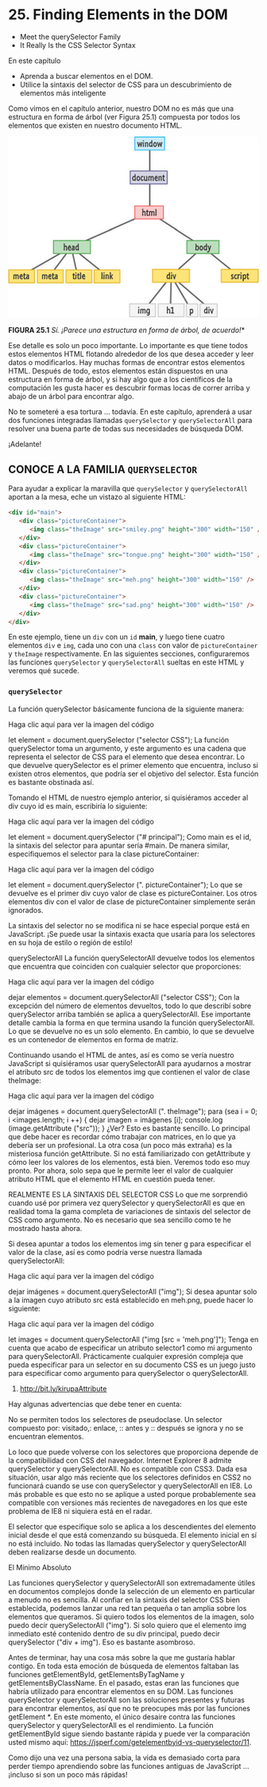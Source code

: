 # 25. Finding Elements in the DOM

* Meet the querySelector Family
* It Really Is the CSS Selector Syntax


En este capítulo

* Aprenda a buscar elementos en el DOM.
* Utilice la sintaxis del selector de CSS para un descubrimiento de elementos más inteligente

Como vimos en el capítulo anterior, nuestro DOM no es más que una estructura en forma de árbol (ver Figura 25.1) compuesta por todos los elementos que existen en nuestro documento HTML.

![25fig01.jpg](images/25fig01.jpg)

**FIGURA 25.1** *Sí. ¡Parece una estructura en forma de árbol, de acuerdo!**

Ese detalle es solo un poco importante. Lo importante es que tiene todos estos elementos HTML flotando alrededor de los que desea acceder y leer datos o modificarlos. Hay muchas formas de encontrar estos elementos HTML. Después de todo, estos elementos están dispuestos en una estructura en forma de árbol, y si hay algo que a los científicos de la computación les gusta hacer es descubrir formas locas de correr arriba y abajo de un árbol para encontrar algo.

No te someteré a esa tortura ... todavía. En este capítulo, aprenderá a usar dos funciones integradas llamadas `querySelector` y `querySelectorAll` para resolver una buena parte de todas sus necesidades de búsqueda DOM.

¡Adelante!

## CONOCE A LA FAMILIA `QUERYSELECTOR`

Para ayudar a explicar la maravilla que `querySelector` y `querySelectorAll` aportan a la mesa, eche un vistazo al siguiente HTML:

```html
<div id="main">
   <div class="pictureContainer">
      <img class="theImage" src="smiley.png" height="300" width="150" />
   </div>
   <div class="pictureContainer">
      <img class="theImage" src="tongue.png" height="300" width="150" />
   </div>
   <div class="pictureContainer">
      <img class="theImage" src="meh.png" height="300" width="150" />
   </div>
   <div class="pictureContainer">
      <img class="theImage" src="sad.png" height="300" width="150" />
   </div>
</div>
```

En este ejemplo, tiene un `div` con un `id` **main**, y luego tiene cuatro elementos `div` e `img`, cada uno con una `class` con valor de `pictureContainer` y `theImage` respectivamente. En las siguientes secciones, configuraremos las funciones `querySelector` y `querySelectorAll` sueltas en este HTML y veremos qué sucede.

### `querySelector`

La función querySelector básicamente funciona de la siguiente manera:

Haga clic aquí para ver la imagen del código

let element = document.querySelector ("selector CSS");
La función querySelector toma un argumento, y este argumento es una cadena que representa el selector de CSS para el elemento que desea encontrar. Lo que devuelve querySelector es el primer elemento que encuentra, incluso si existen otros elementos, que podría ser el objetivo del selector. Esta función es bastante obstinada así.

Tomando el HTML de nuestro ejemplo anterior, si quisiéramos acceder al div cuyo id es main, escribiría lo siguiente:

Haga clic aquí para ver la imagen del código

let element = document.querySelector ("# principal");
Como main es el id, la sintaxis del selector para apuntar sería #main. De manera similar, especifiquemos el selector para la clase pictureContainer:

Haga clic aquí para ver la imagen del código

let element = document.querySelector (". pictureContainer");
Lo que se devuelve es el primer div cuyo valor de clase es pictureContainer. Los otros elementos div con el valor de clase de pictureContainer simplemente serán ignorados.

La sintaxis del selector no se modifica ni se hace especial porque está en JavaScript. ¡Se puede usar la sintaxis exacta que usaría para los selectores en su hoja de estilo o región de estilo!

querySelectorAll
La función querySelectorAll devuelve todos los elementos que encuentra que coinciden con cualquier selector que proporciones:

Haga clic aquí para ver la imagen del código

dejar elementos = document.querySelectorAll ("selector CSS");
Con la excepción del número de elementos devueltos, todo lo que describí sobre querySelector arriba también se aplica a querySelectorAll. Ese importante detalle cambia la forma en que termina usando la función querySelectorAll. Lo que se devuelve no es un solo elemento. En cambio, lo que se devuelve es un contenedor de elementos en forma de matriz.

Continuando usando el HTML de antes, así es como se vería nuestro JavaScript si quisiéramos usar querySelectorAll para ayudarnos a mostrar el atributo src de todos los elementos img que contienen el valor de clase theImage:

Haga clic aquí para ver la imagen del código

dejar imágenes = document.querySelectorAll (". theImage");
para (sea i = 0; i <images.length; i ++) {
  dejar imagen = imágenes [i];
  console.log (image.getAttribute ("src"));
}
¿Ver? Esto es bastante sencillo. Lo principal que debe hacer es recordar cómo trabajar con matrices, en lo que ya debería ser un profesional. La otra cosa (un poco más extraña) es la misteriosa función getAttribute. Si no está familiarizado con getAttribute y cómo leer los valores de los elementos, está bien. Veremos todo eso muy pronto. Por ahora, solo sepa que le permite leer el valor de cualquier atributo HTML que el elemento HTML en cuestión pueda tener.

REALMENTE ES LA SINTAXIS DEL SELECTOR CSS
Lo que me sorprendió cuando usé por primera vez querySelector y querySelectorAll es que en realidad toma la gama completa de variaciones de sintaxis del selector de CSS como argumento. No es necesario que sea sencillo como te he mostrado hasta ahora.

Si desea apuntar a todos los elementos img sin tener g para especificar el valor de la clase, así es como podría verse nuestra llamada querySelectorAll:

Haga clic aquí para ver la imagen del código

dejar imágenes = document.querySelectorAll ("img");
Si desea apuntar solo a la imagen cuyo atributo src está establecido en meh.png, puede hacer lo siguiente:

Haga clic aquí para ver la imagen del código

let images = document.querySelectorAll ("img [src = 'meh.png']");
Tenga en cuenta que acabo de especificar un atributo selector1 como mi argumento para querySelectorAll. Prácticamente cualquier expresión compleja que pueda especificar para un selector en su documento CSS es un juego justo para especificar como argumento para querySelector o querySelectorAll.

1. http://bit.ly/kirupaAttribute

Hay algunas advertencias que debe tener en cuenta:

No se permiten todos los selectores de pseudoclase. Un selector compuesto por: visitado,: enlace, :: antes y :: después se ignora y no se encuentran elementos.

Lo loco que puede volverse con los selectores que proporciona depende de la compatibilidad con CSS del navegador. Internet Explorer 8 admite querySelector y querySelectorAll. No es compatible con CSS3. Dada esa situación, usar algo más reciente que los selectores definidos en CSS2 no funcionará cuando se use con querySelector y querySelectorAll en IE8. Lo más probable es que esto no se aplique a usted porque probablemente sea compatible con versiones más recientes de navegadores en los que este problema de IE8 ni siquiera está en el radar.

El selector que especifique solo se aplica a los descendientes del elemento inicial desde el que está comenzando su búsqueda. El elemento inicial en sí no está incluido. No todas las llamadas querySelector y querySelectorAll deben realizarse desde un documento.

El Mínimo Absoluto

Las funciones querySelector y querySelectorAll son extremadamente útiles en documentos complejos donde la selección de un elemento en particular a menudo no es sencilla. Al confiar en la sintaxis del selector CSS bien establecida, podemos lanzar una red tan pequeña o tan amplia sobre los elementos que queramos. Si quiero todos los elementos de la imagen, solo puedo decir querySelectorAll ("img"). Si solo quiero que el elemento img inmediato esté contenido dentro de su div principal, puedo decir querySelector ("div + img"). Eso es bastante asombroso.

Antes de terminar, hay una cosa más sobre la que me gustaría hablar contigo. En toda esta emoción de búsqueda de elementos faltaban las funciones getElementById, getElementsByTagName y getElementsByClassName. En el pasado, estas eran las funciones que habría utilizado para encontrar elementos en su DOM. Las funciones querySelector y querySelectorAll son las soluciones presentes y futuras para encontrar elementos, así que no te preocupes más por las funciones getElement *. En este momento, el único desaire contra las funciones querySelector y querySelectorAll es el rendimiento. La función getElementById sigue siendo bastante rápida y puede ver la comparación usted mismo aquí: https://jsperf.com/getelementbyid-vs-queryselector/11.

Como dijo una vez una persona sabia, la vida es demasiado corta para perder tiempo aprendiendo sobre las funciones antiguas de JavaScript ... ¡incluso si son un poco más rápidas!
